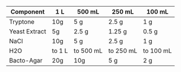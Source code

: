 | Component     | 1 L    | 500 mL    | 250 mL    | 100 mL    |
| ------------- | ------ | --------- | --------- | --------- |
| Tryptone      | 10g    | 5 g       | 2.5 g     | 1 g       |
| Yeast Extract | 5g     | 2.5 g     | 1.25 g    | 0.5 g     |
| NaCl          | 10g    | 5 g       | 2.5 g     | 1 g       |
| H2O           | to 1 L | to 500 mL | to 250 mL | to 100 mL |
| Bacto-Agar    | 20g    | 10g       | 5 g       | 2 g       |
